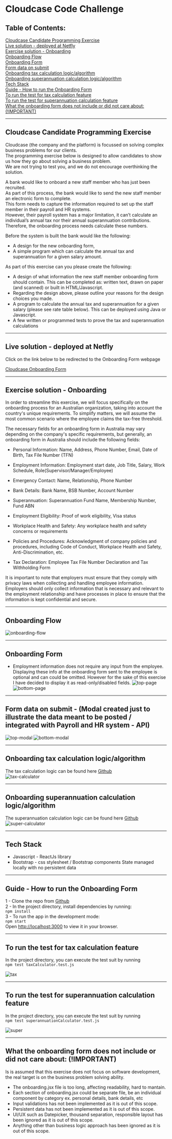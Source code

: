 # Cloudcase Code Challenge

## Table of Contents: 

[Cloudcase Candidate Programming Exercise](#exercise)  
[Live solution - deployed at Netfly](#deployed)   
[Exercise solution - Onboarding](#solution)  
[Onboarding Flow](#flow)   
[Onboarding Form](#form)   
[Form data on submit](#data)   
[Onboarding tax calculation logic/algorithm](#tax-calculator)  
[Onboarding superannuation calculation logic/algorithm](#superannuation-calculator)  
[Tech Stack](#stack)  
[Guide - How to run the Onboarding Form](#guide)  
[To run the test for tax calculation feature](#tax-test)  
[To run the test for superannuation calculation feature](#super-test)  
[What the onboarding form does not include or did not care about: (!IMPORTANT)](#not-included)  
 

 ---  
  

## Cloudcase Candidate Programming Exercise    
<a name="exercise"/></a> 
Cloudcase (the company and the platform) is focussed on solving complex business problems for our clients.  
The programming exercise below is designed to allow candidates to show us how they go about solving a business problem.  
We are not trying to test you, and we do not encourage overthinking the solution.  

A bank would like to onboard a new staff member who has just been recruited.  
As part of this process, the bank would like to send the new staff member an electronic form to complete.  
This form needs to capture the information required to set up the staff member in their payroll and HR systems.  
However, their payroll system has a major limitation, it can’t calculate an individual’s annual tax nor their annual superannuation contributions.   
Therefore, the onboarding process needs calculate these numbers.   

Before the system is built the bank would like the following:
- A design for the new onboarding form,
- A simple program which can calculate the annual tax and superannuation for a given salary amount. 

As part of this exercise can you please create the following:
* A design of what information the new staff member onboarding form should contain. This can be completed as: written text, drawn on paper (and scanned) or built in HTML/Javascript. 
* Regarding the design above, please outline your reasons for the design choices you made.
* A program to calculate the annual tax and superannuation for a given salary (please see rate table below). This can be deployed using Java or Javascript.
* A few written or programmed tests to prove the tax and superannuation calculations  
  

 ---  
  
    
## Live solution - deployed at Netfly
<a name="deployed"/></a>
Click on the link below to be redirected to the Onboarding Form webpage   

[Cloudcase Onboarding Form](https://cloudcaseonboarding.netlify.app/)

 

 ---  
  


## Exercise solution - Onboarding
<a name="solution"/></a>
In order to streamline this exercise, we will focus specifically on the onboarding process for an Australian organization, taking into account the country's unique requirements. To simplify matters, we will assume the most common scenario where the employee claims the tax-free threshold.

The necessary fields for an onboarding form in Australia may vary depending on the company's specific requirements, but generally, an onboarding form in Australia should include the following fields:

- Personal Information: Name, Address, Phone Number, Email, Date of Birth, Tax File Number (TFN)  

- Employment Information: Employment start date, Job Title, Salary, Work Schedule, Role(Supervisor/Manager/Employee)  

- Emergency Contact: Name, Relationship, Phone Number  

- Bank Details: Bank Name, BSB Number, Account Number  

- Superannuation: Superannuation Fund Name, Membership Number, Fund ABN  

- Employment Eligibility: Proof of work eligibility, Visa status  

- Workplace Health and Safety: Any workplace health and safety concerns or requirements  

- Policies and Procedures: Acknowledgment of company policies and procedures, including Code of Conduct, Workplace Health and Safety, Anti-Discrimination, etc.  

- Tax Declaration: Employee Tax File Number Declaration and Tax Withholding Form  

It is important to note that employers must ensure that they comply with privacy laws when collecting and handling employee information.   
Employers should only collect information that is necessary and relevant to the employment relationship and have processes in place to ensure that the information is kept confidential and secure.   
  

 ---  
  
    
## Onboarding Flow
<a name="flow"/></a> 
![onboarding-flow](onboarding-flow.png)  
  

 ---  
  
    
## Onboarding Form
<a name="form"/></a>
 - Employment information does not require any input from the employee. Displaying these info at the onboarding form sent to the employee is optional and can could be omitted. However for the sake of this exercise I have decided to display it as read-only/disabled fields.
![top-page](top-page.png)
![bottom-page](bottom-page.png)  
  

 ---  
  
    
## Form data on submit - (Modal created just to illustrate the data meant to be posted / integrated with Payroll and HR system - API) 
<a name="data"/></a>
![top-modal](top-modal.png)
![bottom-modal](bottom-modal.png)  
  

 ---  
  
    
## Onboarding tax calculation logic/algorithm  
<a name="tax-calculator"/></a>
The tax calculation logic can be found here [Github](https://github.com/Kryptic2020/Cloudbase-onboarding-challenge/blob/main/src/helpers/taxCalculator.js)  
![tax-calculator](tax-calculator.png)    
  

 ---  
  
    
## Onboarding superannuation calculation logic/algorithm
<a name="superannuation-calculator"/></a>
The superannuation calculation logic can be found here [Github](https://github.com/Kryptic2020/Cloudbase-onboarding-challenge/blob/main/src/helpers/superannuationCalculator.js)  
![super-calculator](super-calculator.png)  
  

 ---  
  
    
## Tech Stack  
<a name="stack"/></a>
 - Javascript - ReactJs library
 - Bootstrap - css stylesheet / Bootstrap components
 State managed locally with no persistent data  
   

 ---  
  
    
## Guide - How to run the Onboarding Form
<a name="guide"/></a>
1 - Clone the repo from [Github](https://github.com/Kryptic2020/Cloudbase-onboarding-challenge)  
2 - In the project directory, install dependencies by running:  
`npm install`  
3 - To run the app in the development mode:  
`npm start`    
Open [http://localhost:3000](http://localhost:3000) to view it in your browser.  
  

 ---  
  
    

## To run the test for tax calculation feature   
<a name="tax-test"/></a>
In the project directory, you can execute the test suit by running  
`npm test taxCalculator.test.js` 

![tax](tax.png)
  

 ---  
  
    

## To run the test for superannuation calculation feature  
<a name="super-test"/></a> 
In the project directory, you can execute the test suit by running  
`npm test superannuationCalculator.test.js` 

![super](super.png)  
  

 ---  
  
    

## What the onboarding form does not include or did not care about: (!IMPORTANT)
<a name="not-included"/></a>
Is is assumed that this exercise does not focus on software development, the real target is on the business problem solving ability.
- The onboarding.jsx file is too long, affecting readability, hard to mantain.
- Each section of onboarding.jsx could be separate file, be an individual component by category ex. personal details, bank details, etc
- Input validations has not been implemented as it is out of this scope.
- Persistent data has not been implemented as it is out of this scope.
- UI/UX such as Datepicker, thousand separation, responsible layout has been ignored as it is out of this scope.
- Anything other than business logic approach has been ignored as it is out of this scope.